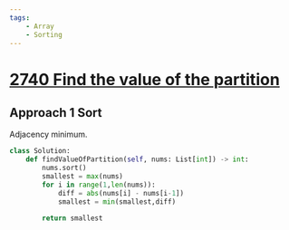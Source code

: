 ```yaml
---
tags:
    - Array
    - Sorting
---
```


# [2740 Find the value of the partition](https://leetcode.com/problems/find-the-value-of-the-partition/description/)



## Approach 1 Sort


Adjacency minimum.

```python
class Solution:
    def findValueOfPartition(self, nums: List[int]) -> int:
        nums.sort()
        smallest = max(nums)
        for i in range(1,len(nums)):
            diff = abs(nums[i] - nums[i-1])
            smallest = min(smallest,diff)
        
        return smallest
```